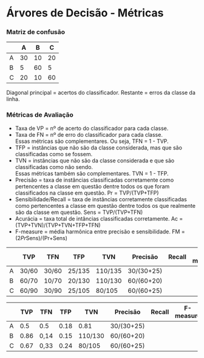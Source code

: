 # Árvores de Decisão - Métricas 

### Matriz de confusão 
| | A | B | C |
| ------------- | ------------- | ------------- | ------------- |
| A  | 30  | 10 | 20 | 
| B  | 5  | 60 | 5 | 
| C  | 20  | 10 | 60 | 

Diagonal principal = acertos do classificador. Restante = erros da classe da linha. 

### Métricas de Avaliação 
- Taxa de VP = nº de acerto do classificador para cada classe. <br/>
- Taxa de FN = nº de erro do classificador para cada classe. <br/>
Essas métricas são complementares. Ou seja, TFN = 1 - TVP.
- TFP = instâncias que não são da classe considerada, mas que são classificadas como se fossem. 
- TVN = instâncias que não são da classe considerada e que são classificadas como não sendo. <br/>
Essas métricas também são complementares. TVN = 1 - TFP.
- Precisão = taxa de instâncias classificadas corretamente como pertencentes a classe em questão dentre todos os que foram classificados na classe em questão.
Pr = TVP/(TVP+TFP)
- Sensibilidade/Recall = taxa de instâncias corretamente classificadas como pertencentes a classe em questão dentre todos os que realmente são da classe em questão.
Sens = TVP/(TVP+TFN)
- Acurácia = taxa total de intâncias classificadas corretamente. 
Ac = (TVP+TVN)/(TVP+TVN+TFP+TFN)
- F-measure = média harmônica entre precisão e sensibilidade. 
FM = (2*Pr*Sens)/(Pr+Sens)

|    |   TVP  |    TFN |   TFP  |   TVN   |  Precisão  | Recall | F-measure |
| ------------- | ------------- | ------------- | ------------- |------------- | ------------- | ------------- | ------------- |
| A  | 30/60  | 30/60  | 25/135 | 110/135 | 30/(30+25)  |   |   |   |
| B  | 60/70  | 10/70  | 20/130 | 110/130 | 60/(60+20) |   |   |   |
| C  | 60/90  | 30/90  | 25/105 | 80/105  | 60/(60+25)  |   |   |   |

|    |   TVP  |    TFN |   TFP  |   TVN   |  Precisão  | Recall | F-measure |
| ------------- | ------------- | ------------- | ------------- |------------- | ------------- | ------------- | ------------- |
| A  | 0.5  | 0.5  | 0.18 | 0.81 | 30/(30+25)  |   |   |   |
| B  | 0.86  | 0,14  | 0.15 | 110/130 | 60/(60+20) |   |   |   |
| C  | 0.67  | 0,33  | 0.24 | 80/105  | 60/(60+25)  |   |   |   |

